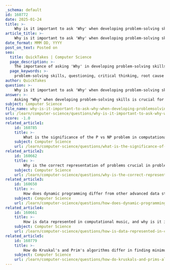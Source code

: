 ```yaml
---
_schema: default
id: 160772
date: 2025-01-24
title: >-
    Why is it important to ask 'Why' when developing problem-solving skills?
article_title: >-
    Why is it important to ask 'Why' when developing problem-solving skills?
date_format: MMM DD, YYYY
post_on_text: Posted on
seo:
  title: QuickTakes | Computer Science
  page_description: >-
    The importance of asking 'Why' in developing problem-solving skills includes deepening understanding, fostering critical thinking, exploring alternatives, facilitating learning and growth, enhancing communication and collaboration, and identifying assumptions for more effective solutions.
  page_keywords: >-
    problem-solving skills, questioning, critical thinking, root cause analysis, exploration of alternatives, learning and growth, communication, collaboration, assumptions, innovative solutions
author: QuickTakes
question: >-
    Why is it important to ask 'Why' when developing problem-solving skills?
answer: >-
    Asking "Why" when developing problem-solving skills is crucial for several reasons:\n\n1. **Deepens Understanding**: By questioning the underlying reasons behind a problem, individuals can gain a deeper understanding of the issue at hand. This understanding is essential for identifying the root cause rather than just addressing symptoms. For instance, if a product is underperforming, asking "Why is this happening?" can lead to insights about market fit, customer needs, or production issues.\n\n2. **Encourages Critical Thinking**: The act of questioning fosters critical thinking, which is vital for effective problem-solving. It prompts individuals to analyze information, evaluate different perspectives, and synthesize data to form well-rounded conclusions. This analytical approach enhances decision-making capabilities, allowing for more informed and effective solutions.\n\n3. **Promotes Exploration of Alternatives**: Asking "Why" encourages exploration of various problem-solving strategies. It opens the door to considering multiple solutions and evaluating their potential effectiveness. This is particularly important in complex scenarios where a single solution may not suffice.\n\n4. **Facilitates Learning and Growth**: Engaging in a questioning mindset helps individuals learn from their experiences. By reflecting on past problems and asking "Why" certain outcomes occurred, one can develop better strategies for future challenges. This iterative learning process is essential for continuous improvement in problem-solving skills.\n\n5. **Enhances Communication and Collaboration**: In team settings, asking "Why" can stimulate discussion and collaboration. It encourages team members to share their insights and perspectives, leading to a more comprehensive understanding of the problem and fostering a collaborative environment for finding solutions.\n\n6. **Identifies Assumptions**: Often, problems are based on assumptions that may not hold true. By questioning these assumptions, individuals can challenge their own biases and preconceptions, leading to more innovative and effective solutions.\n\nIn summary, asking "Why" is a fundamental aspect of developing problem-solving skills. It enhances understanding, promotes critical thinking, encourages exploration of alternatives, facilitates learning, improves communication, and helps identify assumptions. This questioning approach ultimately leads to more effective and sustainable solutions in various contexts, from personal challenges to professional environments.
subject: Computer Science
file_name: why-is-it-important-to-ask-why-when-developing-problemsolving-skills.md
url: /learn/computer-science/questions/why-is-it-important-to-ask-why-when-developing-problemsolving-skills
score: -1.0
related_article1:
    id: 160785
    title: >-
        What is the significance of the P vs NP problem in computational theory?
    subject: Computer Science
    url: /learn/computer-science/questions/what-is-the-significance-of-the-p-vs-np-problem-in-computational-theory
related_article2:
    id: 160662
    title: >-
        Why is the correct representation of problems crucial in problem-solving?
    subject: Computer Science
    url: /learn/computer-science/questions/why-is-the-correct-representation-of-problems-crucial-in-problemsolving
related_article3:
    id: 160650
    title: >-
        How does dynamic programming differ from other advanced data structures?
    subject: Computer Science
    url: /learn/computer-science/questions/how-does-dynamic-programming-differ-from-other-advanced-data-structures
related_article4:
    id: 160661
    title: >-
        How is data represented in computational music, and why is it important?
    subject: Computer Science
    url: /learn/computer-science/questions/how-is-data-represented-in-computational-music-and-why-is-it-important
related_article5:
    id: 160779
    title: >-
        How do Kruskal's and Prim's algorithms differ in finding minimum spanning trees?
    subject: Computer Science
    url: /learn/computer-science/questions/how-do-kruskals-and-prims-algorithms-differ-in-finding-minimum-spanning-trees
---
```


&nbsp;